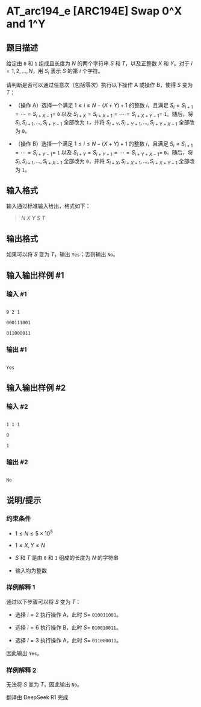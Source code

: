 # AT_arc194_e [ARC194E] Swap 0^X and 1^Y

## 题目描述

给定由 `0` 和 `1` 组成且长度为 $N$ 的两个字符串 $S$ 和 $T$，以及正整数 $X$ 和 $Y$。对于 $i = 1, 2, \ldots, N$，用 $S_i$ 表示 $S$ 的第 $i$ 个字符。

请判断是否可以通过任意次（包括零次）执行以下操作 A 或操作 B，使得 $S$ 变为 $T$：

- （操作 A）选择一个满足 $1 \leq i \leq N - (X + Y) + 1$ 的整数 $i$，且满足 $S_i = S_{i+1} = \cdots = S_{i+X-1} =$ `0` 以及 $S_{i+X} = S_{i+X+1} = \cdots = S_{i+X+Y-1} =$ `1`。随后，将 $S_i, S_{i+1}, \ldots, S_{i+Y-1}$ 全部改为 `1`，并将 $S_{i+Y}, S_{i+Y+1}, \ldots, S_{i+Y+X-1}$ 全部改为 `0`。
- （操作 B）选择一个满足 $1 \leq i \leq N - (X + Y) + 1$ 的整数 $i$，且满足 $S_i = S_{i+1} = \cdots = S_{i+Y-1} =$ `1` 以及 $S_{i+Y} = S_{i+Y+1} = \cdots = S_{i+Y+X-1} =$ `0`。随后，将 $S_i, S_{i+1}, \ldots, S_{i+X-1}$ 全部改为 `0`，并将 $S_{i+X}, S_{i+X+1}, \ldots, S_{i+X+Y-1}$ 全部改为 `1`。

## 输入格式

输入通过标准输入给出，格式如下：

> $N$ $X$ $Y$ $S$ $T$

## 输出格式

如果可以将 $S$ 变为 $T$，输出 `Yes`；否则输出 `No`。

## 输入输出样例 #1

### 输入 #1

```
9 2 1
000111001
011000011
```

### 输出 #1

```
Yes
```

## 输入输出样例 #2

### 输入 #2

```
1 1 1
0
1
```

### 输出 #2

```
No
```

## 说明/提示

### 约束条件
- $1 \leq N \leq 5 \times 10^5$
- $1 \leq X, Y \leq N$
- $S$ 和 $T$ 是由 `0` 和 `1` 组成的长度为 $N$ 的字符串
- 输入均为整数

### 样例解释 1

通过以下步骤可以将 $S$ 变为 $T$：
- 选择 $i = 2$ 执行操作 A，此时 $S =$ `010011001`。
- 选择 $i = 6$ 执行操作 B，此时 $S =$ `010010011`。
- 选择 $i = 3$ 执行操作 A，此时 $S =$ `011000011`。

因此输出 `Yes`。

### 样例解释 2

无法将 $S$ 变为 $T$，因此输出 `No`。

翻译由 DeepSeek R1 完成